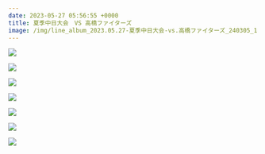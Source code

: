 ```yaml
---
date: 2023-05-27 05:56:55 +0000
title: 夏季中日大会　VS 高橋ファイターズ
image: /img/line_album_2023.05.27-夏季中日大会-vs.高橋ファイターズ_240305_1.jpg
---
```

![](/img/line_album_2023.05.27-夏季中日大会-vs.高橋ファイターズ_240305_2.jpg)

![](/img/line_album_2023.05.27-夏季中日大会-vs.高橋ファイターズ_240305_3.jpg)

![](/img/line_album_2023.05.27-夏季中日大会-vs.高橋ファイターズ_240305_4.jpg)

![](/img/line_album_2023.05.27-夏季中日大会-vs.高橋ファイターズ_240305_5.jpg)

![](/img/line_album_2023.05.27-夏季中日大会-vs.高橋ファイターズ_240305_6.jpg)

![](/img/line_album_2023.05.27-夏季中日大会-vs.高橋ファイターズ_240305_7.jpg)

![](/img/line_album_2023.05.27-夏季中日大会-vs.高橋ファイターズ_240305_8.jpg)

